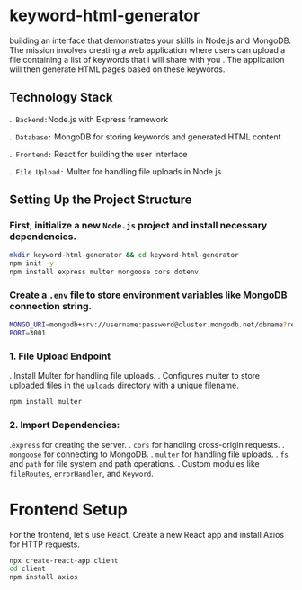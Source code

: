 # keyword-html-generator
building an interface that demonstrates your skills in Node.js and MongoDB. The mission involves creating a web application where users can upload a file containing a list of keywords that i will share with you . The application will then generate HTML pages based on these keywords.

## Technology Stack

.` Backend:`Node.js with Express framework

.` Database:` MongoDB for storing keywords and generated HTML content

.` Frontend:` React for building the user interface

.` File Upload:` Multer for handling file uploads in Node.js

## Setting Up the Project Structure

### First, initialize a new `Node.js` project and install necessary dependencies.

```bash
mkdir keyword-html-generator && cd keyword-html-generator
npm init -y
npm install express multer mongoose cors dotenv
```

### Create a `.env` file to store environment variables like MongoDB connection string.

```bash
MONGO_URI=mongodb+srv://username:password@cluster.mongodb.net/dbname?retryWrites=true&w=majority
PORT=3001
```
### 1. File Upload Endpoint
. Install Multer for handling file uploads.
. Configures multer to store uploaded files in the `uploads` directory with a unique filename.

```bash
npm install multer
```
### 2. Import Dependencies:
.`express` for creating the server.
. `cors` for handling cross-origin requests.
. `mongoose` for connecting to MongoDB.
. `multer` for handling file uploads.
. `fs` and `path` for file system and path operations.
. Custom modules like `fileRoutes`, `errorHandler`, and `Keyword`.


# Frontend Setup

For the frontend, let's use React. Create a new React app and install Axios for HTTP requests.

```bash
npx create-react-app client
cd client
npm install axios
```


